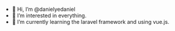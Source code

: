 - 👋 Hi, I’m @danielyedaniel
- 👀 I’m interested in everything.
- 🌱 I’m currently learning the laravel framework and using vue.js.

<!---
[![Anurag's GitHub stats](https://github-readme-stats.vercel.app/api?username=danielyedaniel)](https://github.com/anuraghazra/github-readme-stats)
danielyedaniel/danielyedaniel is a ✨ special ✨ repository because its `README.md` (this file) appears on your GitHub profile.
You can click the Preview link to take a look at your changes.
--->
